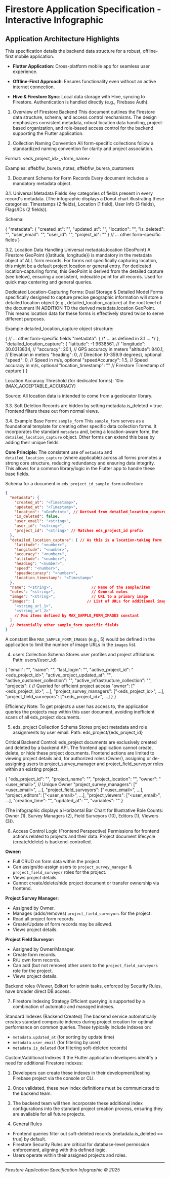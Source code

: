# Firestore Application Specification - Interactive Infographic

## Application Architecture Highlights
This specification details the backend data structure for a robust, offline-first mobile application.

- **Flutter Application**: Cross-platform mobile app for seamless user experience.

- **Offline-First Approach**: Ensures functionality even without an active internet connection.

- **Hive & Firestore Sync**: Local data storage with Hive, syncing to Firestore. Authentication is handled directly (e.g., Firebase Auth).

1. Overview of Firestore Backend
This document outlines the Firestore data structure, schema, and access control mechanisms. The design emphasizes consistent metadata, robust location data handling, project-based organization, and role-based access control for the backend supporting the Flutter application.

2. Collection Naming Convention
All form-specific collections follow a standardized naming convention for clarity and project association.

Format: <eds_project_id>_<form_name>

Examples: sffebflw_burera_notes, sffebflw_burera_customers

3. Document Schema for Form Records
Every document includes a mandatory metadata object.

3.1. Universal Metadata Fields
Key categories of fields present in every record's metadata.
(The infographic displays a Donut chart illustrating these categories: Timestamps (2 fields), Location (1 field), User Info (3 fields), Flags/IDs (2 fields)).

Schema:

{
  "metadata": {
    "created_at": "<Timestamp>",
    "updated_at": "<Timestamp>",
    "location": "<GeoPoint>",
    "is_deleted": "<boolean>",
    "user_email": "<string>",
    "user_id": "<string>",
    "project_id": "<string>"
  }
  // ... other form-specific fields
}

3.2. Location Data Handling
Universal metadata.location (GeoPoint)
A Firestore GeoPoint ({latitude, longitude}) is mandatory in the metadata object of ALL form records.
For forms not specifically capturing location, this might be a default project location or general entry. For dedicated location-capturing forms, this GeoPoint is derived from the detailed capture (see below), ensuring a consistent, indexable point for all records. Used for quick map centering and general queries.

Dedicated Location-Capturing Forms: Dual Storage & Detailed Model
Forms specifically designed to capture precise geographic information will store a detailed location object (e.g., detailed_location_capture) at the root level of the document IN ADDITION TO the derived metadata.location GeoPoint. This means location data for these forms is effectively stored twice to serve different purposes.

Example detailed_location_capture object structure:

{
  // ... other form-specific fields
  "metadata": { /* ... as defined in 3.1 ... */ },
  "detailed_location_capture": {
    "latitude": -1.9638561,       // <number>
    "longitude": 30.0313834,      // <number>
    "accuracy": 20.1,             // <number> GPS accuracy in meters
    "altitude": 840.1,            // <number> Elevation in meters
    "heading": 0,                 // <number> Direction (0-359.9 degrees), optional
    "speed": 0,                   // <number> Speed in m/s, optional
    "speedAccuracy": 1.5,         // <number> Speed accuracy in m/s, optional
    "location_timestamp": "<Timestamp>" // Firestore Timestamp of capture
  }
}

Location Accuracy Threshold (for dedicated forms): 10m (MAX_ACCEPTABLE_ACCURACY)

Source: All location data is intended to come from a geolocator library.

3.3. Soft Deletion
Records are hidden by setting metadata.is_deleted = true. Frontend filters these out from normal views.

3.4. Example Base Form: `sample_form`
This `sample_form` serves as a foundational template for creating other specific data collection forms. It incorporates the standard `metadata` and, being a location-aware form, the `detailed_location_capture` object. Other forms can extend this base by adding their unique fields.

**Core Principle:** The consistent use of `metadata` and `detailed_location_capture` (where applicable) across all forms promotes a strong core structure, reducing redundancy and ensuring data integrity. This allows for a common library/logic in the Flutter app to handle these base fields.

Schema for a document in `eds_project_id_sample_form` collection:

```json
{
  "metadata": {
    "created_at": "<Timestamp>",
    "updated_at": "<Timestamp>",
    "location": "<GeoPoint>", // Derived from detailed_location_capture.latitude/longitude
    "is_deleted": false,
    "user_email": "<string>",
    "user_id": "<string>",
    "project_id": "<string>" // Matches eds_project_id prefix
  },
  "detailed_location_capture": { // As this is a location-taking form
    "latitude": "<number>",
    "longitude": "<number>",
    "accuracy": "<number>",
    "altitude": "<number>",
    "heading": "<number>",
    "speed": "<number>",
    "speedAccuracy": "<number>",
    "location_timestamp": "<Timestamp>"
  },
  "name": "<string>",                 // Name of the sample/item
  "notes": "<string>",                // General notes
  "image": "<string>",                // URL to a primary image
  "images": [                       // List of URLs for additional images
    "<string_url_1>",
    "<string_url_2>"
    // Max items defined by MAX_SAMPLE_FORM_IMAGES constant
  ]
  // Potentially other sample_form specific fields
}
```

A constant like `MAX_SAMPLE_FORM_IMAGES` (e.g., 5) would be defined in the application to limit the number of image URLs in the `images` list.

4. users Collection Schema
Stores user profiles and project affiliations. Path: users/{user_id}

{
  "email": "<string>",
  "name": "<string>",
  "last_login": "<Timestamp>",
  "active_project_id": "<eds_project_id>",
  "active_project_updated_at": "<Timestamp>",
  "active_customer_collection": "<string>",
  "active_infrastructure_collection": "<string>",
  "projects": { // Queried for efficient project access
    "owner": ["<eds_project_id>", ...],
    "project_survey_managers": ["<eds_project_id>", ...],
    "project_field_surveyors": ["<eds_project_id>", ...]
  }
}

Efficiency Note: To get projects a user has access to, the application queries the projects map within this user document, avoiding inefficient scans of all eds_project documents.

5. eds_project Collection Schema
Stores project metadata and role assignments by user email. Path: eds_project/{eds_project_id}

Critical Backend Control:
eds_project documents are exclusively created and deleted by a backend API.
The frontend application cannot create, delete, or hide these project documents.
Frontend actions are limited to viewing project details and, for authorized roles (Owner), assigning or de-assigning users to project_survey_manager and project_field_surveyor roles within an existing project.

{
  "eds_project_id": "<string>",
  "project_name": "<string>",
  "project_location": "<string>",
  "owner": "<user_email>", // Unique Owner
  "project_survey_managers": ["<user_email>", ...],
  "project_field_surveyors": ["<user_email>", ...],
  "project_editors": ["<user_email>", ...],
  "project_viewers": ["<user_email>", ...],
  "creation_time": "<Timestamp>",
  "updated_at": "<Timestamp>",
  "variables": "<object>"
}

(The infographic displays a Horizontal Bar Chart for Illustrative Role Counts: Owner (1), Survey Managers (2), Field Surveyors (10), Editors (1), Viewers (3)).

6. Access Control Logic (Frontend Perspective)
Permissions for frontend actions related to projects and their data. Project document lifecycle (create/delete) is backend-controlled.

**Owner:**
- Full CRUD on form data within the project.
- Can assign/de-assign users to `project_survey_manager` & `project_field_surveyor` roles for the project.
- Views project details.
- Cannot create/delete/hide project document or transfer ownership via frontend.

**Project Survey Manager:**
- Assigned by Owner.
- Manages (adds/removes) `project_field_surveyors` for the project.
- Read all project form records.
- Create/Update of form records may be allowed.
- Views project details.

**Project Field Surveyor:**
- Assigned by Owner/Manager.
- Create form records.
- R/U own form records.
- Can add (but not remove) other users to the `project_field_surveyors` role for the project.
- Views project details.

Backend roles (Viewer, Editor) for admin tasks, enforced by Security Rules, have broader direct DB access.

7. Firestore Indexing Strategy
Efficient querying is supported by a combination of automatic and managed indexes.

Standard Indexes (Backend Created)
The backend service automatically creates standard composite indexes during project creation for optimal performance on common queries. These typically include indexes on:

- `metadata.updated_at` (for sorting by update time)
- `metadata.user_email` (for filtering by user)
- `metadata.is_deleted` (for filtering soft-deleted records)

Custom/Additional Indexes
If the Flutter application developers identify a need for additional Firestore indexes:

1. Developers can create these indexes in their development/testing Firebase project via the console or CLI.
2. Once validated, these new index definitions must be communicated to the backend team.
3. The backend team will then incorporate these additional index configurations into the standard project creation process, ensuring they are available for all future projects.

8. General Rules
- Frontend queries filter out soft-deleted records (metadata.is_deleted == true) by default.
- Firestore Security Rules are critical for database-level permission enforcement, aligning with this defined logic.
- Users operate within their assigned projects and roles.

---

*Firestore Application Specification Infographic © 2025*